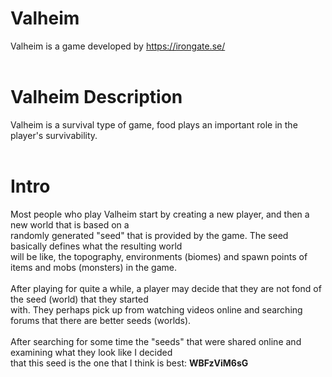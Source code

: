 # Valheim
Valheim is a game developed by https://irongate.se/<br/>
<br/>
# Valheim Description
Valheim is a survival type of game, food plays an important role in the player's survivability.<br/>
<br/>
# Intro
Most people who play Valheim start by creating a new player, and then a new world that is based on a<br/>
randomly generated "seed" that is provided by the game. The seed basically defines what the resulting world<br />
will be like, the topography, environments (biomes) and spawn points of items and mobs (monsters) in the game.<br />
<br />
After playing for quite a while, a player may decide that they are not fond of the seed (world) that they started<br />
with. They perhaps pick up from watching videos online and searching forums that there are better seeds (worlds).<br />
<br />
After searching for some time the "seeds" that were shared online and examining what they look like I decided<br/>
that this seed is the one that I think is best: <b>WBFzViM6sG</b><br/>
<br/>


